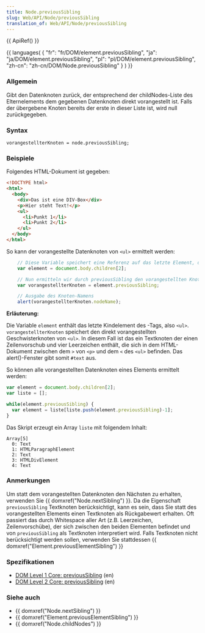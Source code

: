 ```yaml
---
title: Node.previousSibling
slug: Web/API/Node/previousSibling
translation_of: Web/API/Node/previousSibling
---
```

{{ ApiRef() }}

{{ languages( { "fr": "fr/DOM/element.previousSibling", "ja": "ja/DOM/element.previousSibling", "pl": "pl/DOM/element.previousSibling", "zh-cn": "zh-cn/DOM/Node.previousSibling" } ) }}

### Allgemein

Gibt den Datenknoten zurück, der entsprechend der childNodes-Liste des Elternelements dem gegebenen Datenknoten direkt vorangestellt ist. Falls der übergebene Knoten bereits der erste in dieser Liste ist, wird null zurückgegeben.

### Syntax

    vorangestellterKnoten = node.previousSibling;

### Beispiele

Folgendes HTML-Dokument ist gegeben:

```html
<!DOCTYPE html>
<html>
  <body>
    <div>Das ist eine DIV-Box</div>
    <p>Hier steht Text!</p>
    <ul>
      <li>Punkt 1</li>
      <li>Punkt 2</li>
    </ul>
  </body>
</html>
```

So kann der vorangestellte Datenknoten von `<ul>` ermittelt werden:

```js
	// Diese Variable speichert eine Referenz auf das letzte Element, das <body> enthält, also <ul>
	var element = document.body.children[2];

	// Nun ermitteln wir durch previousSibling den vorangestellten Knoten
	var vorangestellterKnoten = element.previousSibling;

	// Ausgabe des Knoten-Namens
	alert(vorangestellterKnoten.nodeName);
```

**Erläuterung:**

Die Variable `element` enthält das letzte Kindelement des -Tags, also `<ul>`. `vorangestellterKnoten` speichert den direkt vorangestellten Geschwisterknoten von `<ul>`. In diesem Fall ist das ein Textknoten der einen Zeilenvorschub und vier Leerzeichen enthält, die sich in dem HTML-Dokument zwischen dem `>` von `<p>` und dem `<` des `<ul>` befinden. Das alert()-Fenster gibt somit `#text` aus.

So können alle vorangestellten Datenknoten eines Elements ermittelt werden:

```js
var element = document.body.children[2];
var liste = [];

while(element.previousSibling) {
  var element = liste[liste.push(element.previousSibling)-1];
}
```

Das Skript erzeugt ein Array `liste` mit folgendem Inhalt:

    Array[5]
      0: Text
      1: HTMLParagraphElement
      2: Text
      3: HTMLDivElement
      4: Text

### Anmerkungen

Um statt dem vorangestellten Datenknoten den Nächsten zu erhalten, verwenden Sie {{ domxref("Node.nextSibling") }}.
Da die Eigenschaft `previousSibling` Textknoten berücksichtigt, kann es sein, dass Sie statt des vorangestellten Elements einen Textknoten als Rückgabewert erhalten. Oft passiert das durch Whitespace aller Art (z.B. Leerzeichen, Zeilenvorschübe), der sich zwischen den beiden Elementen befindet und von `previousSibling` als Textknoten interpretiert wird.
Falls Textknoten nicht berücksichtigt werden sollen, verwenden Sie stattdessen {{ domxref("Element.previousElementSibling") }}

### Spezifikationen

- [DOM Level 1 Core: previousSibling](http://www.w3.org/TR/REC-DOM-Level-1/level-one-core.html#attribute-previousSibling) (en)
- [DOM Level 2 Core: previousSibling](http://www.w3.org/TR/DOM-Level-2-Core/core.html#ID-640FB3C8) (en)

### Siehe auch

- {{ domxref("Node.nextSibling") }}
- {{ domxref("Element.previousElementSibling") }}
- {{ domxref("Node.childNodes") }}
